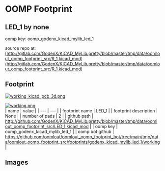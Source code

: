 # OOMP Footprint  
## LED_1  by none  
  
oomp key: oomp_godenx_kicad_mylib_led_1  
  
source repo at: [http://gitlab.com/GodenX/KiCAD_MyLib.pretty/blob/master/tmp/data/oomlout_oomp_footprint_src/R_1.kicad_mod](http://gitlab.com/GodenX/KiCAD_MyLib.pretty/blob/master/tmp/data/oomlout_oomp_footprint_src/R_1.kicad_mod)  
## Footprint  
  
[![working_kicad_pcb_3d.png](working_kicad_pcb_3d_600.png)](working_kicad_pcb_3d.png)  
  
[![working.png](working_600.png)](working.png)  
| name | value | 
| --- | --- | 
| footprint name | LED_1 | 
| footprint description | None | 
| number of pads | 2 | 
| github path | http://github.com/GodenX/KiCAD_MyLib.pretty/blob/master/tmp/data/oomlout_oomp_footprint_src/LED_1.kicad_mod | 
| oomp key | oomp_godenx_kicad_mylib_led_1 | 
| oomp bot github | https://github.com/oomlout/oomlout_oomp_footprint_bot/tree/main/tmp/data/oomlout_oomp_footprint_src/footprints/godenx_kicad_mylib_led_1/working | 
## Images  
